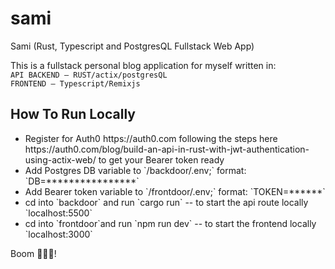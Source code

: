 # sami
Sami (Rust, Typescript and PostgresQL Fullstack Web App)

This is a fullstack personal blog application for myself written in: <br/>
```API BACKEND – RUST/actix/postgresQL```<br/>
```FRONTEND — Typescript/Remixjs```


<h2>How To Run Locally</h2>
<ul>
  <li>Register for Auth0 https://auth0.com following the steps here https://auth0.com/blog/build-an-api-in-rust-with-jwt-authentication-using-actix-web/ to get your Bearer token ready</li>
  <li>Add Postgres DB variable to `/backdoor/.env;` format: `DB=****************`</li>
  <li>Add Bearer token variable to `/frontdoor/.env;` format: `TOKEN=******`</li>
  <li>cd into `backdoor` and run `cargo run` -- to start the api route locally `localhost:5500`</li>
  <li>cd into `frontdoor`and run `npm run dev` -- to start the frontend locally `localhost:3000`</li>
 </ul>
 
 
Boom 🚀🚀🚀!

